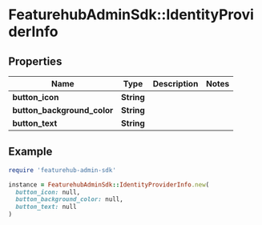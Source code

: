 # FeaturehubAdminSdk::IdentityProviderInfo

## Properties

| Name | Type | Description | Notes |
| ---- | ---- | ----------- | ----- |
| **button_icon** | **String** |  |  |
| **button_background_color** | **String** |  |  |
| **button_text** | **String** |  |  |

## Example

```ruby
require 'featurehub-admin-sdk'

instance = FeaturehubAdminSdk::IdentityProviderInfo.new(
  button_icon: null,
  button_background_color: null,
  button_text: null
)
```

